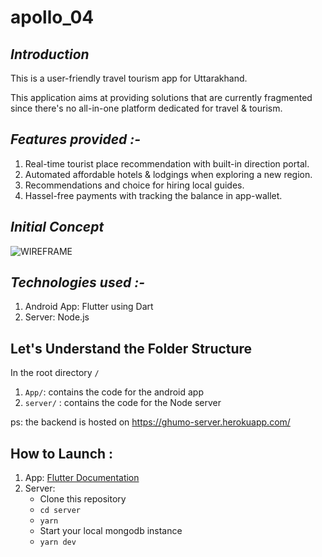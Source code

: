 # apollo_04

## *Introduction*
This is a user-friendly travel tourism app for Uttarakhand. 

This application aims at providing solutions that are currently fragmented since there's no all-in-one platform dedicated for travel & tourism.

## *Features provided :-*
1. Real-time tourist place recommendation with built-in direction portal.
2. Automated affordable hotels & lodgings when exploring a new region.
3. Recommendations and choice for hiring local guides.
4. Hassel-free payments with tracking the balance in app-wallet.


## *Initial Concept*
   ![WIREFRAME](https://user-images.githubusercontent.com/91455078/175780315-3b8c9a35-7c8a-406f-8044-61cbcdfb4370.jpeg)

## *Technologies used :-*
1. Android App: Flutter using Dart
2. Server: Node.js

## Let's Understand the Folder Structure
In the root directory `/`
1. `App/`: contains the code for the android app
2. `server/` : contains the code for the Node server

ps: the backend is hosted on https://ghumo-server.herokuapp.com/

## How to Launch :

1. App: [Flutter Documentation](https://docs.flutter.dev/get-started/install/)
2. Server: 
   - Clone this repository
   - `cd server`
   - `yarn`
   - Start your local mongodb instance
   - `yarn dev`
